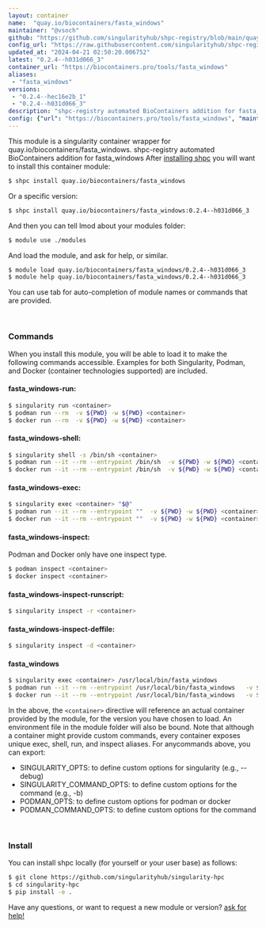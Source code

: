 ```yaml
---
layout: container
name:  "quay.io/biocontainers/fasta_windows"
maintainer: "@vsoch"
github: "https://github.com/singularityhub/shpc-registry/blob/main/quay.io/biocontainers/fasta_windows/container.yaml"
config_url: "https://raw.githubusercontent.com/singularityhub/shpc-registry/main/quay.io/biocontainers/fasta_windows/container.yaml"
updated_at: "2024-04-21 02:50:20.006752"
latest: "0.2.4--h031d066_3"
container_url: "https://biocontainers.pro/tools/fasta_windows"
aliases:
 - "fasta_windows"
versions:
 - "0.2.4--hec16e2b_1"
 - "0.2.4--h031d066_3"
description: "shpc-registry automated BioContainers addition for fasta_windows"
config: {"url": "https://biocontainers.pro/tools/fasta_windows", "maintainer": "@vsoch", "description": "shpc-registry automated BioContainers addition for fasta_windows", "latest": {"0.2.4--h031d066_3": "sha256:1779fac716a9724c924a0e446f2ffe9cf6201901cb0a882a0c1b9e5e064a9979"}, "tags": {"0.2.4--hec16e2b_1": "sha256:cdcbceb94d381b3a24fcdd25694d1cbb2a86f00bc2f5d81da0b23d58340e0445", "0.2.4--h031d066_3": "sha256:1779fac716a9724c924a0e446f2ffe9cf6201901cb0a882a0c1b9e5e064a9979"}, "docker": "quay.io/biocontainers/fasta_windows", "aliases": {"fasta_windows": "/usr/local/bin/fasta_windows"}}
---
```


This module is a singularity container wrapper for quay.io/biocontainers/fasta_windows.
shpc-registry automated BioContainers addition for fasta_windows
After [installing shpc](#install) you will want to install this container module:


```bash
$ shpc install quay.io/biocontainers/fasta_windows
```

Or a specific version:

```bash
$ shpc install quay.io/biocontainers/fasta_windows:0.2.4--h031d066_3
```

And then you can tell lmod about your modules folder:

```bash
$ module use ./modules
```

And load the module, and ask for help, or similar.

```bash
$ module load quay.io/biocontainers/fasta_windows/0.2.4--h031d066_3
$ module help quay.io/biocontainers/fasta_windows/0.2.4--h031d066_3
```

You can use tab for auto-completion of module names or commands that are provided.

<br>

### Commands

When you install this module, you will be able to load it to make the following commands accessible.
Examples for both Singularity, Podman, and Docker (container technologies supported) are included.

#### fasta_windows-run:

```bash
$ singularity run <container>
$ podman run --rm  -v ${PWD} -w ${PWD} <container>
$ docker run --rm  -v ${PWD} -w ${PWD} <container>
```

#### fasta_windows-shell:

```bash
$ singularity shell -s /bin/sh <container>
$ podman run --it --rm --entrypoint /bin/sh  -v ${PWD} -w ${PWD} <container>
$ docker run --it --rm --entrypoint /bin/sh  -v ${PWD} -w ${PWD} <container>
```

#### fasta_windows-exec:

```bash
$ singularity exec <container> "$@"
$ podman run --it --rm --entrypoint ""  -v ${PWD} -w ${PWD} <container> "$@"
$ docker run --it --rm --entrypoint ""  -v ${PWD} -w ${PWD} <container> "$@"
```

#### fasta_windows-inspect:

Podman and Docker only have one inspect type.

```bash
$ podman inspect <container>
$ docker inspect <container>
```

#### fasta_windows-inspect-runscript:

```bash
$ singularity inspect -r <container>
```

#### fasta_windows-inspect-deffile:

```bash
$ singularity inspect -d <container>
```


#### fasta_windows

```bash
$ singularity exec <container> /usr/local/bin/fasta_windows
$ podman run --it --rm --entrypoint /usr/local/bin/fasta_windows   -v ${PWD} -w ${PWD} <container> -c " $@"
$ docker run --it --rm --entrypoint /usr/local/bin/fasta_windows   -v ${PWD} -w ${PWD} <container> -c " $@"
```



In the above, the `<container>` directive will reference an actual container provided
by the module, for the version you have chosen to load. An environment file in the
module folder will also be bound. Note that although a container
might provide custom commands, every container exposes unique exec, shell, run, and
inspect aliases. For anycommands above, you can export:

 - SINGULARITY_OPTS: to define custom options for singularity (e.g., --debug)
 - SINGULARITY_COMMAND_OPTS: to define custom options for the command (e.g., -b)
 - PODMAN_OPTS: to define custom options for podman or docker
 - PODMAN_COMMAND_OPTS: to define custom options for the command

<br>

### Install

You can install shpc locally (for yourself or your user base) as follows:

```bash
$ git clone https://github.com/singularityhub/singularity-hpc
$ cd singularity-hpc
$ pip install -e .
```

Have any questions, or want to request a new module or version? [ask for help!](https://github.com/singularityhub/singularity-hpc/issues)